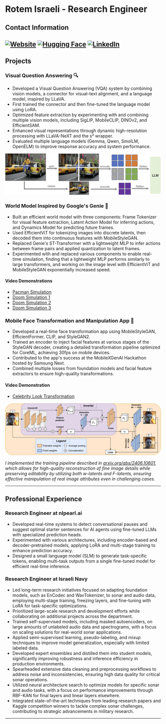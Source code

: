 # Rotem Israeli - Research Engineer

## Contact Information

[![Website](https://img.shields.io/badge/Website-%23333333.svg?&style=for-the-badge&logo=Google%20Chrome&logoColor=white)](https://rotem154154.github.io) [![Hugging Face](https://img.shields.io/badge/Hugging%20Face-%23FFCC00.svg?&style=for-the-badge&logo=HuggingFace&logoColor=black)](https://huggingface.co/irotem98)  [![LinkedIn](https://img.shields.io/badge/LinkedIn-%230077B5.svg?&style=for-the-badge&logo=linkedin&logoColor=white)](https://linkedin.com/in/rotem-israeli-04ab10179)
---

## Projects

### Visual Question Answering 🔍

- Developed a Visual Question Answering (VQA) system by combining vision models, a connector for visual-text alignment, and a language model, inspired by LLaVA.
- First trained the connector and then fine-tuned the language model using LoRA.
- Optimized feature extraction by experimenting with and combining multiple vision models, including SigLIP, MobileCLIP, DINOv2, and EfficientSAM.
- Enhanced visual representations through dynamic high-resolution processing with LLaVA-NeXT and the s² wrapper.
- Evaluated multiple language models (Gemma, Qwen, SmolLM, OpenELM) to improve response accuracy and system performance.

![LLaVA Next](images/llava_next.png)

### World Model Inspired by Google's Genie 🧞

- Built an efficient world model with three components: Frame Tokenizer for visual feature extraction, Latent Action Model for inferring actions, and Dynamics Model for predicting future frames.
- Used EfficientViT for tokenizing images into discrete latents, then decoded them into continuous features with MobileStyleGAN.
- Replaced Genie's ST-Transformer with a lightweight MLP to infer actions between frame pairs and applied quantization to latent frames.
- Experimented with and replaced various components to enable real-time simulation, finding that a lightweight MLP performs similarly to large transformers, and working on the image level with EfficientViT and MobileStyleGAN exponentially increased speed.

#### Video Demonstrations

- [Pacman Simulation](videos/pacman1_resized.mp4)
- [Doom Simulation 1](videos/genie_example1.mp4)
- [Doom Simulation 2](videos/genie_example2.mp4)
- [Doom Simulation 3](videos/genie_example3.mp4)

### Mobile Face Transformation and Manipulation App 📱

- Developed a real-time face transformation app using MobileStyleGAN, EfficientFormer, CLIP, and StyleGAN2.
- Trained an encoder to inject facial features at various stages of the StyleGAN decoder, creating a detailed transformation pipeline optimized for CoreML, achieving 30fps on mobile devices.
- Contributed to the app's success at the MobileXGenAI Hackathon hosted by Samsung Next.
- Combined multiple losses from foundation models and facial feature extractors to ensure high-quality transformations.

#### Video Demonstration

- [Celebrity Look Transformation](videos/celebrityLook.mp4)

![StyleGAN Inversion](images/stylegan_inversion.png)

*I implemented the training pipeline described in [arxiv.org/abs/2406.10601](https://arxiv.org/abs/2406.10601), which allows for high-quality reconstruction of fine image details while preserving editability by utilizing both w-latents and F-latents, ensuring effective manipulation of real image attributes even in challenging cases.*

---

## Professional Experience

### Research Engineer at nlpearl.ai

- Developed real-time systems to detect conversational pauses and suggest optimal starter sentences for AI agents using fine-tuned LLMs with specialized prediction heads.
- Experimented with various architectures, including encoder-based and decoder-pretrained models, applying LoRA and multi-stage training to enhance prediction accuracy.
- Designed a small language model (SLM) to generate task-specific tokens, enabling multi-task outputs from a single fine-tuned model for efficient real-time inference.

### Research Engineer at Israeli Navy

- Led long-term research initiatives focused on adapting foundation models, such as EnCodec and WavTokenizer, to sonar and audio data, employing multi-stage training, freezing layers, and fine-tuning with LoRA for task-specific optimizations.
- Prioritized large-scale research and development efforts while collaborating on additional projects across the department.
- Trained self-supervised models, including masked autoencoders, on large amounts of unlabeled audio data and spectrograms, with a focus on scaling solutions for real-world sonar applications.
- Applied semi-supervised learning, pseudo-labeling, and mixup techniques to improve model generalization, especially with limited labeled data.
- Developed expert ensembles and distilled them into student models, significantly improving robustness and inference efficiency in production environments.
- Spearheaded extensive data cleaning and preprocessing workflows to address noise and inconsistencies, ensuring high data quality for critical sonar operations.
- Utilized neural architecture search to optimize models for specific sonar and audio tasks, with a focus on performance improvements through RBF-KAN for final layers and linear layers elsewhere.
- Integrated state-of-the-art techniques from leading research papers and Kaggle competition winners to tackle complex sonar challenges, contributing to strategic advancements in military research.

---
